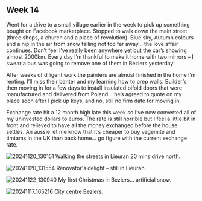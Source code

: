 ## Week 14

Went for a drive to a small village earlier in the week to pick up something bought on Facebook marketplace. Stopped to walk down the main street (three shops, a church and a place of revolution). Blue sky, Autumn colours and a nip in the air from snow falling not too far away… the love affair continues. Don’t feel I’ve really been anywhere yet but the car’s showing almost 2000km. Every day I’m thankful to make it home with two mirrors – I swear a bus was going to remove one of them in Béziers yesterday!

After weeks of diligent work the painters are almost finished in the home I’m renting. I’ll miss their banter and my learning how to prep walls. Builder’s then moving in for a few days to install insulated bifold doors that were manufactured and delivered from Poland… he’s agreed to quote on my place soon after I pick up keys, and no, still no firm date for moving in.

Exchange rate hit a 12 month high late this week so I’ve now converted all of my uninvested dollars to euros. The rate is still horrible but I feel a little bit in front and relieved to have all the money exchanged before the house settles. An aussie let me know that it’s cheaper to buy vegemite and timtams in the UK than back home… go figure with the current exchange rate.

![20241120_130151](https://github.com/user-attachments/assets/09fa27b6-d8b8-44c3-9797-dd032a686940)
Walking the streets in Lieuran 20 mins drive north.

![20241120_131554](https://github.com/user-attachments/assets/ed12c59c-cd15-469a-ba69-e2e04b6c1103)
Renovator's delight – still in Lieuran.

![20241122_130940](https://github.com/user-attachments/assets/1e7599b7-ce70-49c4-9a72-50761f62c26a)
My first Christmas in Beziers... artificial snow.

![20241117_165216](https://github.com/user-attachments/assets/16b0eca9-bbd1-4955-b4b4-b1d0722a290d)
City centre Beziers.
